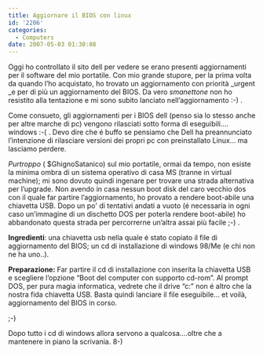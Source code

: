 ```yaml
---
title: Aggiornare il BIOS con linux
id: '2206'
categories:
  - Computers
date: 2007-05-03 01:30:08
---
```


Oggi ho controllato il sito dell per vedere se erano presenti aggiornamenti per il software del mio portatile. Con mio grande stupore, per la prima volta da quando l’ho acquistato, ho trovato un aggiornamento con priorità \_urgent \_e per di più un aggiornamento del BIOS. Da vero _smanettone_ non ho resistito alla tentazione e mi sono subito lanciato nell’aggiornamento :-) .

Come consueto, gli aggiornamenti per i BIOS dell (penso sia lo stesso anche per altre marche di pc) vengono rilasciati sotto forma di eseguibili…. windows :-( . Devo dire che é buffo se pensiamo che Dell ha preannunciato l’intenzione di rilasciare versioni dei propri pc con preinstallato Linux… ma lasciamo perdere.

_Purtroppo_ ( $GhignoSatanico) sul mio portatile, ormai da tempo, non esiste la minima ombra di un sistema operativo di casa MS (tranne in virtual machine); mi sono dovuto quindi ingenare per trovare una strada alternativa per l’upgrade. Non avendo in casa nessun boot disk del caro vecchio dos con il quale far partire l’aggiornamento, ho provato a rendere boot-abile una chiavetta USB. Dopo un po' di tentativi andati a vuoto (é necessaria in ogni caso un’immagine di un dischetto DOS per poterla rendere boot-abile) ho abbandonato questa strada per percorrerne un’altra assai più facile ;-) .

**Ingredienti**: una chiavetta usb nella quale é stato copiato il file di aggiornamento del BIOS; un cd di installazione di windows 98/Me (e chi non ne ha uno..).

**Preparazione:** Far partire il cd di installazione con inserita la chiavetta USB e scegliere l’opzione “Boot del computer con supporto cd-rom”. Al prompt DOS, per pura magia informatica, vedrete che il drive “c:” non é altro che la nostra fida chiavetta USB. Basta quindi lanciare il file eseguibile… et voilà, aggiornamento del BIOS in corso.

;-)

Dopo tutto i cd di windows allora servono a qualcosa….oltre che a mantenere in piano la scrivania. 8-)
